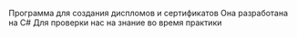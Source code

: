 Программа для создания диспломов и сертификатов 
Она разработана на C# 
Для проверки нас на знание во время практики
